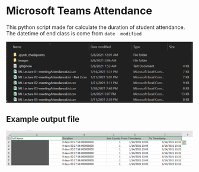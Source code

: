 # Microsoft Teams Attendance

This python script made for calculate the duration of student attendance.
The datetime of end class is come from `date  modified`

![date modified](images/date_modified_sample.png)
 
## Example output file
![output example](images/output_sample.png)